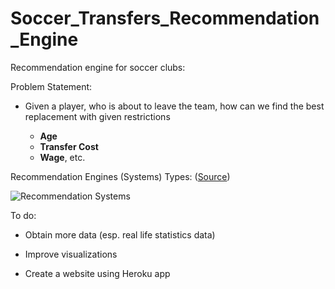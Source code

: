 # Soccer_Transfers_Recommendation_Engine

Recommendation engine for soccer clubs:

Problem Statement:

- Given a player, who is about to leave the team, how can we find the best replacement with given restrictions 

  - __Age__
  - __Transfer Cost__
  - __Wage__, etc.

Recommendation Engines (Systems) Types: ([Source](https://medium.com/datadriveninvestor/how-to-built-a-recommender-system-rs-616c988d64b2))

![Recommendation Systems](https://miro.medium.com/max/1000/1*YGlwilDLSG10HWf3u28ErQ.png)

To do:

- Obtain more data (esp. real life statistics data)

- Improve visualizations

- Create a website using Heroku app
